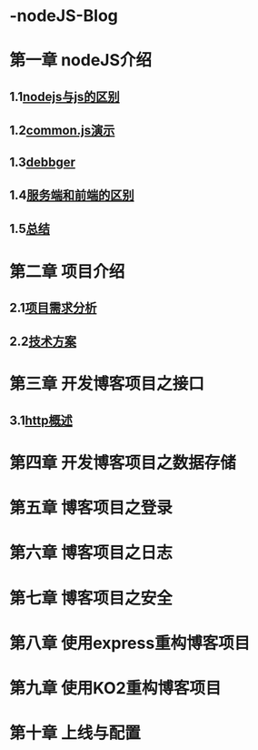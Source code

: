 # -nodeJS-Blog
# 第一章 nodeJS介绍
## 1.1[nodejs与js的区别](https://github.com/Alex-web-ops/-nodeJS-Blog/issues/1)
## 1.2[common.js演示](https://github.com/Alex-web-ops/-nodeJS-Blog/issues/2)
## 1.3[debbger](https://github.com/Alex-web-ops/-nodeJS-Blog/issues/3)
## 1.4[服务端和前端的区别](https://github.com/Alex-web-ops/-nodeJS-Blog/issues/4)
## 1.5[总结](https://github.com/Alex-web-ops/-nodeJS-Blog/issues/5)
# 第二章 项目介绍
## 2.1[项目需求分析](https://github.com/Alex-web-ops/-nodeJS-Blog/issues/6)
## 2.2[技术方案](https://github.com/Alex-web-ops/-nodeJS-Blog/issues/7)
# 第三章 开发博客项目之接口
## 3.1[http概述](https://github.com/Alex-web-ops/-nodeJS-Blog/issues/8)
# 第四章 开发博客项目之数据存储
# 第五章 博客项目之登录
# 第六章 博客项目之日志
# 第七章 博客项目之安全
# 第八章 使用express重构博客项目
# 第九章 使用KO2重构博客项目
# 第十章 上线与配置
